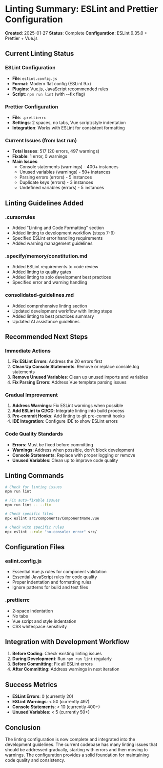 # Linting Summary: ESLint and Prettier Configuration

**Created**: 2025-01-27
**Status**: Complete
**Configuration**: ESLint 9.35.0 + Prettier + Vue.js

## Current Linting Status

### ESLint Configuration
- **File**: `eslint.config.js`
- **Format**: Modern flat config (ESLint 9.x)
- **Plugins**: Vue.js, JavaScript recommended rules
- **Script**: `npm run lint` (with --fix flag)

### Prettier Configuration
- **File**: `.prettierrc`
- **Settings**: 2 spaces, no tabs, Vue script/style indentation
- **Integration**: Works with ESLint for consistent formatting

### Current Issues (from last run)
- **Total Issues**: 517 (20 errors, 497 warnings)
- **Fixable**: 1 error, 0 warnings
- **Main Issues**:
  - Console statements (warnings) - 400+ instances
  - Unused variables (warnings) - 50+ instances
  - Parsing errors (errors) - 5 instances
  - Duplicate keys (errors) - 3 instances
  - Undefined variables (errors) - 5 instances

## Linting Guidelines Added

### .cursorrules
- Added "Linting and Code Formatting" section
- Added linting to development workflow (steps 7-9)
- Specified ESLint error handling requirements
- Added warning management guidelines

### .specify/memory/constitution.md
- Added ESLint requirements to code review
- Added linting to quality gates
- Added linting to solo development best practices
- Specified error and warning handling

### consolidated-guidelines.md
- Added comprehensive linting section
- Updated development workflow with linting steps
- Added linting to best practices summary
- Updated AI assistance guidelines

## Recommended Next Steps

### Immediate Actions
1. **Fix ESLint Errors**: Address the 20 errors first
2. **Clean Up Console Statements**: Remove or replace console.log statements
3. **Remove Unused Variables**: Clean up unused imports and variables
4. **Fix Parsing Errors**: Address Vue template parsing issues

### Gradual Improvement
1. **Address Warnings**: Fix ESLint warnings when possible
2. **Add ESLint to CI/CD**: Integrate linting into build process
3. **Pre-commit Hooks**: Add linting to git pre-commit hooks
4. **IDE Integration**: Configure IDE to show ESLint errors

### Code Quality Standards
- **Errors**: Must be fixed before committing
- **Warnings**: Address when possible, don't block development
- **Console Statements**: Replace with proper logging or remove
- **Unused Variables**: Clean up to improve code quality

## Linting Commands

```bash
# Check for linting issues
npm run lint

# Fix auto-fixable issues
npm run lint -- --fix

# Check specific files
npx eslint src/components/ComponentName.vue

# Check with specific rules
npx eslint --rule "no-console: error" src/
```

## Configuration Files

### eslint.config.js
- Essential Vue.js rules for component validation
- Essential JavaScript rules for code quality
- Proper indentation and formatting rules
- Ignore patterns for build and test files

### .prettierrc
- 2-space indentation
- No tabs
- Vue script and style indentation
- CSS whitespace sensitivity

## Integration with Development Workflow

1. **Before Coding**: Check existing linting issues
2. **During Development**: Run `npm run lint` regularly
3. **Before Committing**: Fix all ESLint errors
4. **After Committing**: Address warnings in next iteration

## Success Metrics

- **ESLint Errors**: 0 (currently 20)
- **ESLint Warnings**: < 50 (currently 497)
- **Console Statements**: < 10 (currently 400+)
- **Unused Variables**: < 5 (currently 50+)

## Conclusion

The linting configuration is now complete and integrated into the development guidelines. The current codebase has many linting issues that should be addressed gradually, starting with errors and then moving to warnings. The configuration provides a solid foundation for maintaining code quality and consistency.
